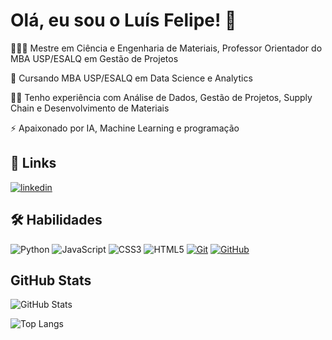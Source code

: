 
# Olá, eu sou o Luís Felipe! 👋


🧑🏼‍🎓 Mestre em Ciência e Engenharia de Materiais, Professor Orientador do MBA USP/ESALQ em Gestão de Projetos

🧠 Cursando MBA USP/ESALQ em Data Science e Analytics

👩‍💻 Tenho experiência com Análise de Dados, Gestão  de Projetos, Supply Chain e Desenvolvimento de Materiais

⚡️ Apaixonado por IA, Machine Learning e programação



## 🔗 Links

[![linkedin](https://img.shields.io/badge/linkedin-0A66C2?style=for-the-badge&logo=linkedin&logoColor=white)](https://www.linkedin.com/in/luís-felipe-vendramim-17b67736/)


## 🛠 Habilidades

![Python](https://img.shields.io/badge/python-3670A0?style=for-the-badge&logo=python&logoColor=ffdd54)
![JavaScript](https://img.shields.io/badge/JavaScript-F7DF1E?style=for-the-badge&logo=javascript&logoColor=black)
![CSS3](https://img.shields.io/badge/CSS3-1572B6?style=for-the-badge&logo=css3&logoColor=white)
![HTML5](https://img.shields.io/badge/HTML-000?style=for-the-badge&logo=html5&logoColor=30A3DC)
[![Git](https://img.shields.io/badge/Git-000?style=for-the-badge&logo=git&logoColor=E94D5F)](https://git-scm.com/doc)
[![GitHub](https://img.shields.io/badge/GitHub-000?style=for-the-badge&logo=github&logoColor=30A3DC)](https://docs.github.com/)

## GitHub Stats
![GitHub Stats](https://github-readme-stats.vercel.app/api?username=luisfelipevendramim&theme=transparent&bg_color=000&border_color=AA42F7&show_icons=true&icon_color=F5DEB3&title_color=1E90FF&text_color=4682B4)

![Top Langs](https://github-readme-stats-git-masterrstaa-rickstaa.vercel.app/api/top-langs/?username=luisfelipevendramim&layout=compact&bg_color=000&border_color=AA42F7&title_color=1E90FF&text_color=F5DEB3)
<!---
luisfelipevendramim/luisfelipevendramim is a ✨ special ✨ repository because its `README.md` (this file) appears on your GitHub profile.
You can click the Preview link to take a look at your changes.
--->
